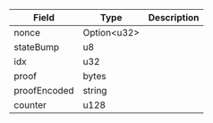 | Field        | Type              | Description |
| ------------ | ----------------- | ----------- |
| nonce        | Option&lt;u32&gt; |             |
| stateBump    | u8                |             |
| idx          | u32               |             |
| proof        | bytes             |             |
| proofEncoded | string            |             |
| counter      | u128              |             |
